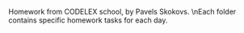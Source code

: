 Homework from CODELEX school, by Pavels Skokovs.
\nEach folder contains specific homework tasks for each day.
